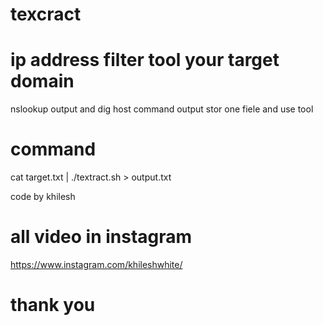 # texcract

# ip address filter tool your target domain 
nslookup output and dig host command output stor one fiele 
and use tool
# command
cat target.txt | ./textract.sh  > output.txt

code by khilesh

# all video in instagram 
https://www.instagram.com/khileshwhite/   

# thank you
